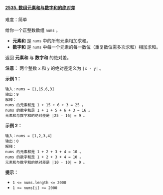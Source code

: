 ﻿#### [2535\. 数组元素和与数字和的绝对差](https://leetcode.cn/problems/difference-between-element-sum-and-digit-sum-of-an-array/)

难度：简单

给你一个正整数数组 `nums` 。

-   **元素和** 是 `nums` 中的所有元素相加求和。
-   **数字和** 是 `nums` 中每一个元素的每一数位（重复数位需多次求和）相加求和。

返回 **元素和** 与 **数字和** 的绝对差。

**注意：** 两个整数 `x` 和 `y` 的绝对差定义为 `|x - y|` 。

**示例 1：**

```
输入：nums = [1,15,6,3]
输出：9
解释：
nums 的元素和是 1 + 15 + 6 + 3 = 25 。
nums 的数字和是 1 + 1 + 5 + 6 + 3 = 16 。
元素和与数字和的绝对差是 |25 - 16| = 9 。
```

**示例 2：**

```
输入：nums = [1,2,3,4]
输出：0
解释：
nums 的元素和是 1 + 2 + 3 + 4 = 10 。
nums 的数字和是 1 + 2 + 3 + 4 = 10 。
元素和与数字和的绝对差是 |10 - 10| = 0 。
```

**提示：**

-   `1 <= nums.length <= 2000`
-   `1 <= nums[i] <= 2000`
